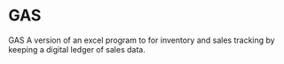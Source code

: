 # GAS
GAS
A version of an excel program to for inventory and sales
tracking by keeping a digital ledger of sales data.
